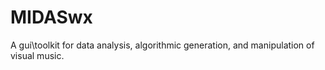 # MIDASwx
A gui\toolkit for data analysis, algorithmic generation, and manipulation of visual music.
